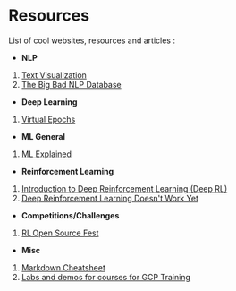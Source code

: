 # Resources

List of cool websites, resources and articles :

* __NLP__ 
1. [Text Visualization](https://textvis.lnu.se/)
2. [The Big Bad NLP Database](https://datasets.quantumstat.com/)


* __Deep Learning__
1. [Virtual Epochs](https://medium.com/google-cloud/ml-design-pattern-3-virtual-epochs-f842296de730)


* __ML General__
1. [ML Explained](https://mlexplained.com/)


* __Reinforcement Learning__
1. [Introduction to Deep Reinforcement Learning (Deep RL)](https://www.youtube.com/watch?v=zR11FLZ-O9M)
2. [Deep Reinforcement Learning Doesn't Work Yet](https://www.alexirpan.com/2018/02/14/rl-hard.html)


* __Competitions/Challenges__
1. [RL Open Source Fest](https://www.microsoft.com/en-us/research/academic-program/rl-open-source-fest/)


* __Misc__
1. [Markdown Cheatsheet](https://github.com/tchapi/markdown-cheatsheet/blob/master/README.md)
2. [Labs and demos for courses for GCP Training](https://github.com/agabhi017/training-data-analyst)


